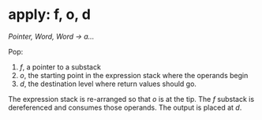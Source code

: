# apply: f, o, d

  *Pointer, Word, Word → a...*

  Pop:

  1. *f*, a pointer to a substack
  2. *o*, the starting point in the expression stack where the operands begin
  3. *d*, the destination level where return values should go.

  The expression stack is re-arranged so that *o* is at the tip. The *f* substack is dereferenced and consumes those operands. The output is placed at *d*.
